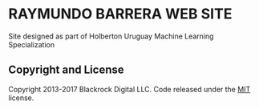# RAYMUNDO BARRERA WEB SITE

Site designed as part of Holberton Uruguay Machine Learning Specialization

## Copyright and License

Copyright 2013-2017 Blackrock Digital LLC. Code released under the [MIT](https://github.com/BlackrockDigital/startbootstrap-resume/blob/gh-pages/LICENSE) license.
